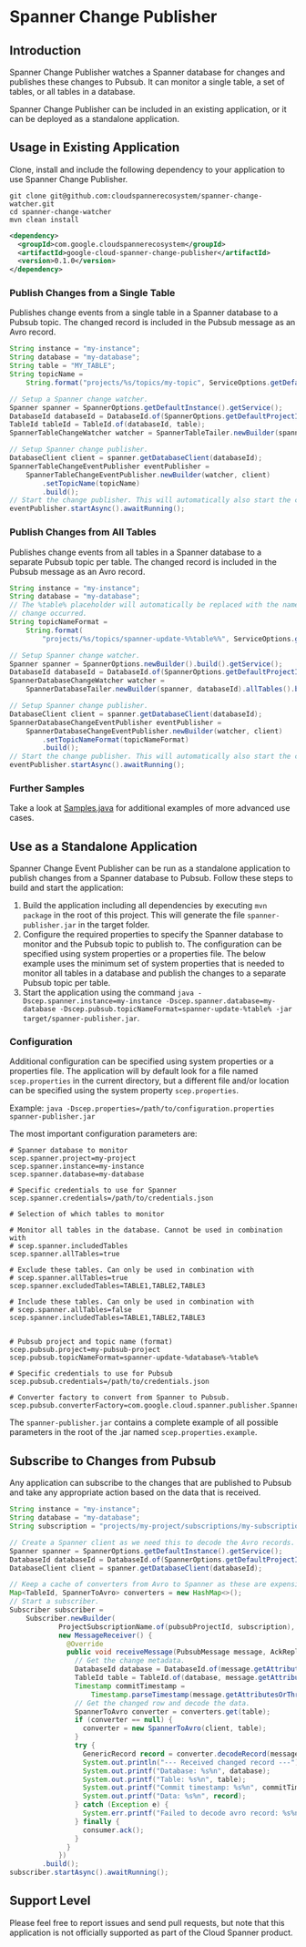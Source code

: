 # Spanner Change Publisher

## Introduction
Spanner Change Publisher watches a Spanner database for changes and publishes
these changes to Pubsub. It can monitor a single table, a set of tables, or all
tables in a database.

Spanner Change Publisher can be included in an existing application, or it can
be deployed as a standalone application.

## Usage in Existing Application
Clone, install and include the following dependency to your application to use
Spanner Change Publisher.

```
git clone git@github.com:cloudspannerecosystem/spanner-change-watcher.git
cd spanner-change-watcher
mvn clean install
```

```xml
<dependency>
  <groupId>com.google.cloudspannerecosystem</groupId>
  <artifactId>google-cloud-spanner-change-publisher</artifactId>
  <version>0.1.0</version>
</dependency>
```

### Publish Changes from a Single Table
Publishes change events from a single table in a Spanner database to a Pubsub
topic. The changed record is included in the Pubsub message as an Avro record.

```java
String instance = "my-instance";
String database = "my-database";
String table = "MY_TABLE";
String topicName =
    String.format("projects/%s/topics/my-topic", ServiceOptions.getDefaultProjectId());

// Setup a Spanner change watcher.
Spanner spanner = SpannerOptions.getDefaultInstance().getService();
DatabaseId databaseId = DatabaseId.of(SpannerOptions.getDefaultProjectId(), instance, database);
TableId tableId = TableId.of(databaseId, table);
SpannerTableChangeWatcher watcher = SpannerTableTailer.newBuilder(spanner, tableId).build();

// Setup Spanner change publisher.
DatabaseClient client = spanner.getDatabaseClient(databaseId);
SpannerTableChangeEventPublisher eventPublisher =
    SpannerTableChangeEventPublisher.newBuilder(watcher, client)
        .setTopicName(topicName)
        .build();
// Start the change publisher. This will automatically also start the change watcher.
eventPublisher.startAsync().awaitRunning();
```

### Publish Changes from All Tables
Publishes change events from all tables in a Spanner database to a separate
Pubsub topic per table. The changed record is included in the Pubsub message as
an Avro record.

```java
String instance = "my-instance";
String database = "my-database";
// The %table% placeholder will automatically be replaced with the name of the table where the
// change occurred.
String topicNameFormat =
    String.format(
        "projects/%s/topics/spanner-update-%%table%%", ServiceOptions.getDefaultProjectId());

// Setup Spanner change watcher.
Spanner spanner = SpannerOptions.newBuilder().build().getService();
DatabaseId databaseId = DatabaseId.of(SpannerOptions.getDefaultProjectId(), instance, database);
SpannerDatabaseChangeWatcher watcher =
    SpannerDatabaseTailer.newBuilder(spanner, databaseId).allTables().build();

// Setup Spanner change publisher.
DatabaseClient client = spanner.getDatabaseClient(databaseId);
SpannerDatabaseChangeEventPublisher eventPublisher =
    SpannerDatabaseChangeEventPublisher.newBuilder(watcher, client)
        .setTopicNameFormat(topicNameFormat)
        .build();
// Start the change publisher. This will automatically also start the change watcher.
eventPublisher.startAsync().awaitRunning();
```

### Further Samples
Take a look at [Samples.java](../samples/spanner-change-publisher-samples/src/main/java/com/google/cloud/spanner/publisher/sample/Samples.java)
for additional examples of more advanced use cases.

## Use as a Standalone Application
Spanner Change Event Publisher can be run as a standalone application to
publish changes from a Spanner database to Pubsub. Follow these steps to build
and start the application:

1. Build the application including all dependencies by executing `mvn package` in the root of this project. This will generate the file `spanner-publisher.jar` in the target folder.
1. Configure the required properties to specify the Spanner database to monitor and the Pubsub topic to publish to. The configuration can be specified using system properties or a properties file. The below example uses the minimum set of system properties that is needed to monitor all tables in a database and publish the changes to a separate Pubsub topic per table.
1. Start the application using the command `java -Dscep.spanner.instance=my-instance -Dscep.spanner.database=my-database -Dscep.pubsub.topicNameFormat=spanner-update-%table% -jar target/spanner-publisher.jar`.

### Configuration
Additional configuration can be specified using system properties or a
properties file. The application will by default look for a file named
`scep.properties` in the current directory, but a different file and/or
location can be specified using the system property `scep.properties`.

Example:
`java -Dscep.properties=/path/to/configuration.properties spanner-publisher.jar`

The most important configuration parameters are:

```
# Spanner database to monitor
scep.spanner.project=my-project
scep.spanner.instance=my-instance
scep.spanner.database=my-database

# Specific credentials to use for Spanner
scep.spanner.credentials=/path/to/credentials.json

# Selection of which tables to monitor

# Monitor all tables in the database. Cannot be used in combination with
# scep.spanner.includedTables
scep.spanner.allTables=true

# Exclude these tables. Can only be used in combination with
# scep.spanner.allTables=true
scep.spanner.excludedTables=TABLE1,TABLE2,TABLE3

# Include these tables. Can only be used in combination with
# scep.spanner.allTables=false
scep.spanner.includedTables=TABLE1,TABLE2,TABLE3


# Pubsub project and topic name (format)
scep.pubsub.project=my-pubsub-project
scep.pubsub.topicNameFormat=spanner-update-%database%-%table%

# Specific credentials to use for Pubsub
scep.pubsub.credentials=/path/to/credentials.json

# Converter factory to convert from Spanner to Pubsub.
scep.pubsub.converterFactory=com.google.cloud.spanner.publisher.SpannerToJsonFactory

```

The `spanner-publisher.jar` contains a complete example of all possible
parameters in the root of the .jar named `scep.properties.example`.


## Subscribe to Changes from Pubsub
Any application can subscribe to the changes that are published to Pubsub and
take any appropriate action based on the data that is received.

```java
String instance = "my-instance";
String database = "my-database";
String subscription = "projects/my-project/subscriptions/my-subscription";

// Create a Spanner client as we need this to decode the Avro records.
Spanner spanner = SpannerOptions.getDefaultInstance().getService();
DatabaseId databaseId = DatabaseId.of(SpannerOptions.getDefaultProjectId(), instance, database);
DatabaseClient client = spanner.getDatabaseClient(databaseId);

// Keep a cache of converters from Avro to Spanner as these are expensive to create.
Map<TableId, SpannerToAvro> converters = new HashMap<>();
// Start a subscriber.
Subscriber subscriber =
    Subscriber.newBuilder(
            ProjectSubscriptionName.of(pubsubProjectId, subscription),
            new MessageReceiver() {
              @Override
              public void receiveMessage(PubsubMessage message, AckReplyConsumer consumer) {
                // Get the change metadata.
                DatabaseId database = DatabaseId.of(message.getAttributesOrThrow("Database"));
                TableId table = TableId.of(database, message.getAttributesOrThrow("Table"));
                Timestamp commitTimestamp =
                    Timestamp.parseTimestamp(message.getAttributesOrThrow("Timestamp"));
                // Get the changed row and decode the data.
                SpannerToAvro converter = converters.get(table);
                if (converter == null) {
                  converter = new SpannerToAvro(client, table);
                }
                try {
                  GenericRecord record = converter.decodeRecord(message.getData());
                  System.out.println("--- Received changed record ---");
                  System.out.printf("Database: %s%n", database);
                  System.out.printf("Table: %s%n", table);
                  System.out.printf("Commit timestamp: %s%n", commitTimestamp);
                  System.out.printf("Data: %s%n", record);
                } catch (Exception e) {
                  System.err.printf("Failed to decode avro record: %s%n", e.getMessage());
                } finally {
                  consumer.ack();
                }
              }
            })
        .build();
subscriber.startAsync().awaitRunning();
```


## Support Level
Please feel free to report issues and send pull requests, but note that this
application is not officially supported as part of the Cloud Spanner product.
